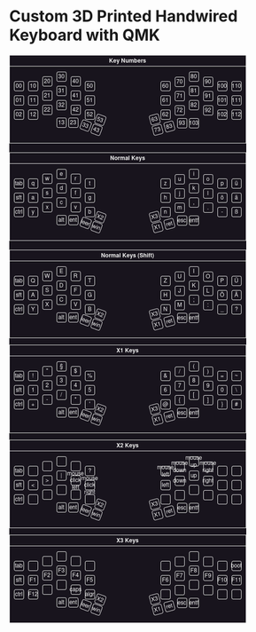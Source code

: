 # Custom 3D Printed Handwired Keyboard with QMK <br>

![übersicht](https://raw.githubusercontent.com/elixs-de/elixs_keyboard/refs/heads/main/keyboardlayout.png)
